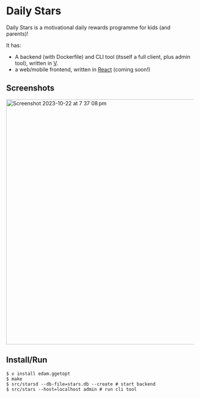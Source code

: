 Daily Stars
===========

Daily Stars is a motivational daily rewards programme for kids (and parents)!

It has:
* A backend (with Dockerfile) and CLI tool (itsself a full client, plus admin tool), written in [V](http://vlang.io).
* a web/mobile frontend, written in [React](https://react.dev/) (coming soon!)

Screenshots
-----------

<img width="659" alt="Screenshot 2023-10-22 at 7 37 08 pm" src="https://github.com/edam/stars/assets/3274122/fa921b0c-63bc-411a-a0bb-40a93cb140e8">

Install/Run
-----------

``` Shell
$ v install edam.ggetopt
$ make
$ src/starsd --db-file=stars.db --create # start backend
$ src/stars --host=localhost admin # run cli tool
```
